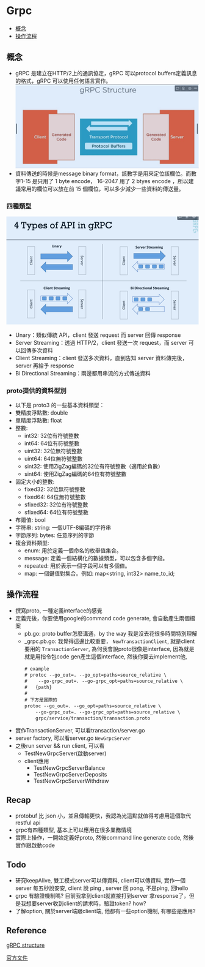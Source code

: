# Grpc

- [概念](#概念)
- [操作流程](#操作流程)

## 概念
- gRPC 是建立在HTTP/2上的通訊協定，gRPC 可以protocol buffers定義訊息的格式，gRPC 可以使用任何語言實作。
![img.png](images/img.png)
- 資料傳送的時候是message binary format，該數字是用來定位該欄位。而數字1-15 是只用了 1 byte encode， 16-2047 用了 2 btyes encode ，所以建議常用的欄位可以放在前 15 個欄位，可以多少減少一些資料的傳送量。
### 四種類型
![img_1.png](images/img_1.png)
- Unary：類似傳統 API，client 發送 request 而 server 回傳 response
- Server Streaming：透過 HTTP/2，client 發送一次 request，而 server 可以回傳多次資料
- Client Streaming：client 發送多次資料，直到告知 server 資料傳完後，server 再給予 response
- Bi Directional Streaming：兩邊都用串流的方式傳送資料
### proto提供的資料型別
- 以下是 proto3 的一些基本資料類型：
- 雙精度浮點數: double
- 單精度浮點數: float
- 整數:
  - int32: 32位有符號整數
  - int64: 64位有符號整數
  - uint32: 32位無符號整數
  - uint64: 64位無符號整數
  - sint32: 使用ZigZag編碼的32位有符號整數（適用於負數）
  - sint64: 使用ZigZag編碼的64位有符號整數
- 固定大小的整數:
  - fixed32: 32位無符號整數
  - fixed64: 64位無符號整數
  - sfixed32: 32位有符號整數
  - sfixed64: 64位有符號整數
- 布爾值: bool
- 字符串: string: 一個UTF-8編碼的字符串
- 字節序列: bytes: 任意序列的字節
- 複合資料類型:
  - enum: 用於定義一個命名的枚舉值集合。
  - message: 定義一個結構化的數據類型，可以包含多個字段。
  - repeated: 用於表示一個字段可以有多個值。
  - map: 一個鍵值對集合。例如: map<string, int32> name_to_id;
## 操作流程
- 撰寫proto, 一種定義interface的感覺
- 定義完後，你要使用google的command code generate, 會自動產生兩個檔案
  - pb.go: proto buffer怎麼溝通，by the way 我是沒去花很多時間特別理解
  - _grpc.pb.go: 我覺得這邊比較重要， 
  `NewTransactionClient`, 就是client要用的 
  `TransactionServer`, 為何我會說proto很像是interface, 因為就是就是用指令包code gen產生這個interface, 然後你要去implement他, 
    ```shell
    # example
    # protoc --go_out=. --go_opt=paths=source_relative \
    #    --go-grpc_out=. --go-grpc_opt=paths=source_relative \
    #   {path}
    #
    # 下方是實際的
    protoc --go_out=. --go_opt=paths=source_relative \
        --go-grpc_out=. --go-grpc_opt=paths=source_relative \
        grpc/service/transaction/transaction.proto
    ```
- 實作TransactionServer, 可以看transaction/server.go
- server factory, 可以看server.go ```NewGrpcServer```
- 之後run server && run client, 可以看
  - TestNewGrpcServer(啟動server)
  - client應用
    - TestNewGrpcServerBalance
    - TestNewGrpcServerDeposits
    - TestNewGrpcServerWithdraw

## Recap
- protobuf 比 json 小，並且傳輸更快，我認為光這點就值得考慮用這個取代restful api
- grpc有四種類型, 基本上可以應用在很多業務情境
- 實際上操作，一開始定義好proto, 然後command line generate code, 然後實作跟啟動code

## Todo
- 研究keepAlive, 雙工模式server可以傳資料, client可以傳資料, 實作一個server 每五秒說安安, client 說 ping , server 回 pong, 不是ping, 回hello
- grpc 有驗證機制嗎? 目前我拿到client就直接打到server 拿response了，但是我想要server收到client的請求時，驗證token? how?
- 了解option, 關於server端跟client端, 他都有一些option機制, 有哪些是應用?

## Reference
[gRPC structure](https://mileslin.github.io/2020/03/Golang/%E7%94%A8-GO-%E5%BB%BA%E7%AB%8B-gRPC-%E7%9A%84-Server-%E8%88%87-Client/)

[官方文件](https://grpc.io/docs/languages/go/quickstart/)